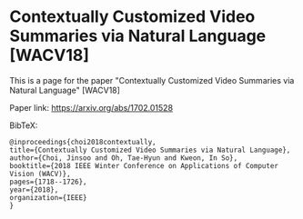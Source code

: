 # Contextually Customized Video Summaries via Natural Language [WACV18]
This is a page for the paper "Contextually Customized Video Summaries via Natural Language" [WACV18]

Paper link:
https://arxiv.org/abs/1702.01528

BibTeX:

    @inproceedings{choi2018contextually,
    title={Contextually Customized Video Summaries via Natural Language},
    author={Choi, Jinsoo and Oh, Tae-Hyun and Kweon, In So},
    booktitle={2018 IEEE Winter Conference on Applications of Computer Vision (WACV)},
    pages={1718--1726},
    year={2018},
    organization={IEEE}
    }
